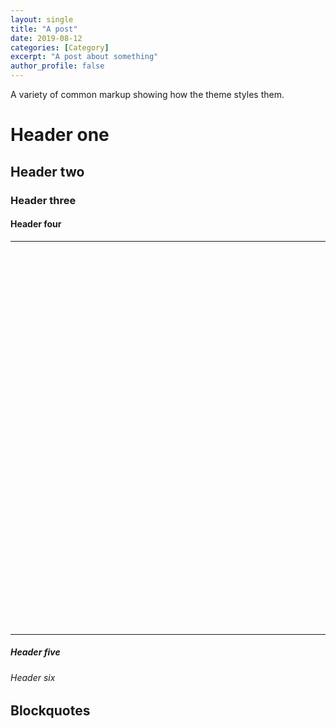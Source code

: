 ```yaml
---
layout: single
title: "A post"
date: 2019-08-12
categories: [Category]
excerpt: "A post about something"
author_profile: false
---
```


A variety of common markup showing how the theme styles them.

# Header one

## Header two

### Header three

#### Header four
---

<div>
  <div id="a08f9f42-404b-45a9-bc12-9ed826f410cf" class="plotly-graph-div" style="height:600px; width:100%;"></div>
  <script type="text/javascript"> window.PLOTLYENV=window.PLOTLYENV || {}; if (document.getElementById("a08f9f42-404b-45a9-bc12-9ed826f410cf")) {Plotly.newPlot(\'a08f9f42-404b-45a9-bc12-9ed826f410cf\',[{"fill": "toself", "fillcolor": "rgb(214, 39, 40)", "hoverinfo": "name", "legendgroup": "rgb(214, 39, 40)", "mode": "none", "name": "Game", "showlegend": true, "type": "scatter", "x": ["2019-09-22T13:30:01.470000000", "2019-09-22T13:33:20.599000000", "2019-09-22T13:33:20.599000000", "2019-09-22T13:30:01.470000000", "2019-09-22T13:30:01.470000000", "2019-09-22T13:47:40.631000000", "2019-09-22T13:50:17.473000000", "2019-09-22T13:50:17.473000000", "2019-09-22T13:47:40.631000000", "2019-09-22T13:47:40.631000000", "2019-09-22T13:51:31.644000000", "2019-09-22T13:52:47.046000000", "2019-09-22T13:52:47.046000000", "2019-09-22T13:51:31.644000000", "2019-09-22T13:51:31.644000000", "2019-09-22T13:54:06.250000000", "2019-09-22T13:57:31.309000000", "2019-09-22T13:57:31.309000000", "2019-09-22T13:54:06.250000000", "2019-09-22T13:54:06.250000000", "2019-09-22T14:03:24.974000000", "2019-09-22T14:04:24.749000000", "2019-09-22T14:04:24.749000000", "2019-09-22T14:03:24.974000000", "2019-09-22T14:03:24.974000000", "2019-09-22T14:06:36.051000000", "2019-09-22T14:07:08.138000000", "2019-09-22T14:07:08.138000000", "2019-09-22T14:06:36.051000000", "2019-09-22T14:06:36.051000000", "2019-09-22T14:07:22.891000000", "2019-09-22T14:11:06.096000000", "2019-09-22T14:11:06.096000000", "2019-09-22T14:07:22.891000000", "2019-09-22T14:07:22.891000000", "2019-09-22T14:13:59.918000000", "2019-09-22T14:16:03.690000000", "2019-09-22T14:16:03.690000000", "2019-09-22T14:13:59.918000000", "2019-09-22T14:13:59.918000000", "2019-09-22T14:18:28.005000000", "2019-09-22T14:19:59.295000000", "2019-09-22T14:19:59.295000000", "2019-09-22T14:18:28.005000000", "2019-09-22T14:18:28.005000000", "2019-09-22T14:25:35.515000000", "2019-09-22T14:27:30.693000000", "2019-09-22T14:27:30.693000000", "2019-09-22T14:25:35.515000000", "2019-09-22T14:25:35.515000000", "2019-09-22T14:28:38.404000000", "2019-09-22T14:31:17.832000000", "2019-09-22T14:31:17.832000000", "2019-09-22T14:28:38.404000000", "2019-09-22T14:28:38.404000000", "2019-09-22T14:31:33.711000000", "2019-09-22T14:31:33.711000000", "2019-09-22T14:31:33.711000000", "2019-09-22T14:31:33.711000000"], "y": [1.2, 1.2, 2.8, 2.8, null, 13.2, 13.2, 14.8, 14.8, null, 15.2, 15.2, 16.8, 16.8, null, 19.2, 19.2, 20.8, 20.8, null, 25.2, 25.2, 26.8, 26.8, null, 28.2, 28.2, 29.8, 29.8, null, 29.2, 29.2, 30.8, 30.8, null, 31.2, 31.2, 32.8, 32.8, null, 35.2, 35.2, 36.8, 36.8, null, 44.2, 44.2, 45.8, 45.8, null, 47.2, 47.2, 48.8, 48.8, null, 48.2, 48.2, 49.8, 49.8]}, {"fill": "toself", "fillcolor": "rgb(255, 127, 14)", "hoverinfo": "name", "legendgroup": "rgb(255, 127, 14)", "mode": "none", "name": "Assessment", "showlegend": true, "type": "scatter", "x": ["2019-09-22T13:50:40.937000000", "2019-09-22T13:51:12.733000000", "2019-09-22T13:51:12.733000000", "2019-09-22T13:50:40.937000000", "2019-09-22T13:50:40.937000000", "2019-09-22T13:59:06.911000000", "2019-09-22T13:59:45.259000000", "2019-09-22T13:59:45.259000000", "2019-09-22T13:59:06.911000000", "2019-09-22T13:59:06.911000000", "2019-09-22T14:16:21.447000000", "2019-09-22T14:16:52.693000000", "2019-09-22T14:16:52.693000000", "2019-09-22T14:16:21.447000000", "2019-09-22T14:16:21.447000000", "2019-09-22T14:24:49.743000000", "2019-09-22T14:25:16.167000000", "2019-09-22T14:25:16.167000000", "2019-09-22T14:24:49.743000000", "2019-09-22T14:24:49.743000000", "2019-09-22T14:33:47.036000000", "2019-09-22T14:34:32.085000000", "2019-09-22T14:34:32.085000000", "2019-09-22T14:33:47.036000000"], "y": [14.2, 14.2, 15.8, 15.8, null, 21.2, 21.2, 22.8, 22.8, null, 32.2, 32.2, 33.8, 33.8, null, 43.2, 43.2, 44.8, 44.8, null, 52.2, 52.2, 53.8, 53.8]}, {"fill": "toself", "fillcolor": "rgb(31, 119, 180)", "hoverinfo": "name", "legendgroup": "rgb(31, 119, 180)", "mode": "none", "name": "Activity", "showlegend": true, "type": "scatter", "x": ["2019-09-22T13:35:08.230000000", "2019-09-22T13:37:13.655000000", "2019-09-22T13:37:13.655000000", "2019-09-22T13:35:08.230000000", "2019-09-22T13:35:08.230000000", "2019-09-22T13:57:45.803000000", "2019-09-22T13:58:54.453000000", "2019-09-22T13:58:54.453000000", "2019-09-22T13:57:45.803000000", "2019-09-22T13:57:45.803000000", "2019-09-22T14:00:54.618000000", "2019-09-22T14:01:58.276000000", "2019-09-22T14:01:58.276000000", "2019-09-22T14:00:54.618000000", "2019-09-22T14:00:54.618000000", "2019-09-22T14:04:45.648000000", "2019-09-22T14:05:50.861000000", "2019-09-22T14:05:50.861000000", "2019-09-22T14:04:45.648000000", "2019-09-22T14:04:45.648000000", "2019-09-22T14:11:27.493000000", "2019-09-22T14:13:45.197000000", "2019-09-22T14:13:45.197000000", "2019-09-22T14:11:27.493000000", "2019-09-22T14:11:27.493000000", "2019-09-22T14:20:49.483000000", "2019-09-22T14:21:30.690000000", "2019-09-22T14:21:30.690000000", "2019-09-22T14:20:49.483000000", "2019-09-22T14:20:49.483000000", "2019-09-22T14:22:47.934000000", "2019-09-22T14:24:20.523000000", "2019-09-22T14:24:20.523000000", "2019-09-22T14:22:47.934000000", "2019-09-22T14:22:47.934000000", "2019-09-22T14:32:28.141000000", "2019-09-22T14:33:20.513000000", "2019-09-22T14:33:20.513000000", "2019-09-22T14:32:28.141000000"], "y": [3.2, 3.2, 4.8, 4.8, null, 20.2, 20.2, 21.8, 21.8, null, 23.2, 23.2, 24.8, 24.8, null, 26.2, 26.2, 27.8, 27.8, null, 30.2, 30.2, 31.8, 31.8, null, 38.2, 38.2, 39.8, 39.8, null, 41.2, 41.2, 42.8, 42.8, null, 51.2, 51.2, 52.8, 52.8]}, {"fill": "toself", "fillcolor": "rgb(44, 160, 44)", "hoverinfo": "name", "legendgroup": "rgb(44, 160, 44)", "mode": "none", "name": "Clip", "showlegend": true, "type": "scatter", "x": ["2019-09-22T13:28:52.342000000", "2019-09-22T13:29:29.753000000", "2019-09-22T13:29:29.753000000", "2019-09-22T13:28:52.342000000", "2019-09-22T13:28:52.342000000", "2019-09-22T13:29:29.753000000", "2019-09-22T13:30:01.470000000", "2019-09-22T13:30:01.470000000", "2019-09-22T13:29:29.753000000", "2019-09-22T13:29:29.753000000", "2019-09-22T13:33:39.693000000", "2019-09-22T13:35:08.230000000", "2019-09-22T13:35:08.230000000", "2019-09-22T13:33:39.693000000", "2019-09-22T13:33:39.693000000", "2019-09-22T13:37:33.342000000", "2019-09-22T13:39:35.733000000", "2019-09-22T13:39:35.733000000", "2019-09-22T13:37:33.342000000", "2019-09-22T13:37:33.342000000", "2019-09-22T13:39:35.733000000", "2019-09-22T13:39:53.890000000", "2019-09-22T13:39:53.890000000", "2019-09-22T13:39:35.733000000", "2019-09-22T13:39:35.733000000", "2019-09-22T13:39:53.890000000", "2019-09-22T13:41:38.345000000", "2019-09-22T13:41:38.345000000", "2019-09-22T13:39:53.890000000", "2019-09-22T13:39:53.890000000", "2019-09-22T13:41:38.345000000", "2019-09-22T13:42:10.621000000", "2019-09-22T13:42:10.621000000", "2019-09-22T13:41:38.345000000", "2019-09-22T13:41:38.345000000", "2019-09-22T13:42:10.621000000", "2019-09-22T13:42:54.831000000", "2019-09-22T13:42:54.831000000", "2019-09-22T13:42:10.621000000", "2019-09-22T13:42:10.621000000", "2019-09-22T13:42:54.831000000", "2019-09-22T13:43:51.349000000", "2019-09-22T13:43:51.349000000", "2019-09-22T13:42:54.831000000", "2019-09-22T13:42:54.831000000", "2019-09-22T13:43:51.349000000", "2019-09-22T13:45:14.757000000", "2019-09-22T13:45:14.757000000", "2019-09-22T13:43:51.349000000", "2019-09-22T13:43:51.349000000", "2019-09-22T13:45:14.757000000", "2019-09-22T13:45:50.779000000", "2019-09-22T13:45:50.779000000", "2019-09-22T13:45:14.757000000", "2019-09-22T13:45:14.757000000", "2019-09-22T13:45:50.779000000", "2019-09-22T13:47:40.631000000", "2019-09-22T13:47:40.631000000", "2019-09-22T13:45:50.779000000", "2019-09-22T13:45:50.779000000", "2019-09-22T13:52:59.957000000", "2019-09-22T13:53:30.686000000", "2019-09-22T13:53:30.686000000", "2019-09-22T13:52:59.957000000", "2019-09-22T13:52:59.957000000", "2019-09-22T13:53:30.686000000", "2019-09-22T13:53:45.832000000", "2019-09-22T13:53:45.832000000", "2019-09-22T13:53:30.686000000", "2019-09-22T13:53:30.686000000", "2019-09-22T13:53:45.832000000", "2019-09-22T13:54:06.250000000", "2019-09-22T13:54:06.250000000", "2019-09-22T13:53:45.832000000", "2019-09-22T13:53:45.832000000", "2019-09-22T14:00:22.667000000", "2019-09-22T14:00:54.618000000", "2019-09-22T14:00:54.618000000", "2019-09-22T14:00:22.667000000", "2019-09-22T14:00:22.667000000", "2019-09-22T14:02:10.434000000", "2019-09-22T14:03:24.974000000", "2019-09-22T14:03:24.974000000", "2019-09-22T14:02:10.434000000", "2019-09-22T14:02:10.434000000", "2019-09-22T14:06:00.940000000", "2019-09-22T14:06:36.051000000", "2019-09-22T14:06:36.051000000", "2019-09-22T14:06:00.940000000", "2019-09-22T14:06:00.940000000", "2019-09-22T14:17:44.641000000", "2019-09-22T14:18:12.151000000", "2019-09-22T14:18:12.151000000", "2019-09-22T14:17:44.641000000", "2019-09-22T14:17:44.641000000", "2019-09-22T14:18:12.151000000", "2019-09-22T14:18:28.005000000", "2019-09-22T14:18:28.005000000", "2019-09-22T14:18:12.151000000", "2019-09-22T14:18:12.151000000", "2019-09-22T14:20:14.305000000", "2019-09-22T14:20:28.055000000", "2019-09-22T14:20:28.055000000", "2019-09-22T14:20:14.305000000", "2019-09-22T14:20:14.305000000", "2019-09-22T14:20:28.055000000", "2019-09-22T14:20:49.483000000", "2019-09-22T14:20:49.483000000", "2019-09-22T14:20:28.055000000", "2019-09-22T14:20:28.055000000", "2019-09-22T14:21:53.681000000", "2019-09-22T14:22:11.229000000", "2019-09-22T14:22:11.229000000", "2019-09-22T14:21:53.681000000", "2019-09-22T14:21:53.681000000", "2019-09-22T14:22:11.229000000", "2019-09-22T14:22:47.934000000", "2019-09-22T14:22:47.934000000", "2019-09-22T14:22:11.229000000", "2019-09-22T14:22:11.229000000", "2019-09-22T14:24:33.874000000", "2019-09-22T14:24:49.743000000", "2019-09-22T14:24:49.743000000", "2019-09-22T14:24:33.874000000", "2019-09-22T14:24:33.874000000", "2019-09-22T14:27:49.697000000", "2019-09-22T14:28:01.203000000", "2019-09-22T14:28:01.203000000", "2019-09-22T14:27:49.697000000", "2019-09-22T14:27:49.697000000", "2019-09-22T14:28:01.203000000", "2019-09-22T14:28:38.404000000", "2019-09-22T14:28:38.404000000", "2019-09-22T14:28:01.203000000", "2019-09-22T14:28:01.203000000", "2019-09-22T14:31:48.503000000", "2019-09-22T14:32:08.167000000", "2019-09-22T14:32:08.167000000", "2019-09-22T14:31:48.503000000", "2019-09-22T14:31:48.503000000", "2019-09-22T14:32:08.167000000", "2019-09-22T14:32:28.141000000", "2019-09-22T14:32:28.141000000", "2019-09-22T14:32:08.167000000"], "y": [-0.8, -0.8, 0.8, 0.8, null, 0.19999999999999996, 0.19999999999999996, 1.8, 1.8, null, 2.2, 2.2, 3.8, 3.8, null, 4.2, 4.2, 5.8, 5.8, null, 5.2, 5.2, 6.8, 6.8, null, 6.2, 6.2, 7.8, 7.8, null, 7.2, 7.2, 8.8, 8.8, null, 8.2, 8.2, 9.8, 9.8, null, 9.2, 9.2, 10.8, 10.8, null, 10.2, 10.2, 11.8, 11.8, null, 11.2, 11.2, 12.8, 12.8, null, 12.2, 12.2, 13.8, 13.8, null, 16.2, 16.2, 17.8, 17.8, null, 17.2, 17.2, 18.8, 18.8, null, 18.2, 18.2, 19.8, 19.8, null, 22.2, 22.2, 23.8, 23.8, null, 24.2, 24.2, 25.8, 25.8, null, 27.2, 27.2, 28.8, 28.8, null, 33.2, 33.2, 34.8, 34.8, null, 34.2, 34.2, 35.8, 35.8, null, 36.2, 36.2, 37.8, 37.8, null, 37.2, 37.2, 38.8, 38.8, null, 39.2, 39.2, 40.8, 40.8, null, 40.2, 40.2, 41.8, 41.8, null, 42.2, 42.2, 43.8, 43.8, null, 45.2, 45.2, 46.8, 46.8, null, 46.2, 46.2, 47.8, 47.8, null, 49.2, 49.2, 50.8, 50.8, null, 50.2, 50.2, 51.8, 51.8]}, {"legendgroup": "rgb(214, 39, 40)", "marker": {"color": "rgb(214, 39, 40)", "opacity": 0, "size": 1}, "mode": "markers", "name": "", "showlegend": false, "text": [null, null, null, null, null, null, null, null, null, null, null, null, null, null, null, null, null, null, null, null, null, null, null, null], "type": "scatter", "x": ["2019-09-22T13:30:01.470000000", "2019-09-22T13:33:20.599000000", "2019-09-22T13:47:40.631000000", "2019-09-22T13:50:17.473000000", "2019-09-22T13:51:31.644000000", "2019-09-22T13:52:47.046000000", "2019-09-22T13:54:06.250000000", "2019-09-22T13:57:31.309000000", "2019-09-22T14:03:24.974000000", "2019-09-22T14:04:24.749000000", "2019-09-22T14:06:36.051000000", "2019-09-22T14:07:08.138000000", "2019-09-22T14:07:22.891000000", "2019-09-22T14:11:06.096000000", "2019-09-22T14:13:59.918000000", "2019-09-22T14:16:03.690000000", "2019-09-22T14:18:28.005000000", "2019-09-22T14:19:59.295000000", "2019-09-22T14:25:35.515000000", "2019-09-22T14:27:30.693000000", "2019-09-22T14:28:38.404000000", "2019-09-22T14:31:17.832000000", "2019-09-22T14:31:33.711000000", "2019-09-22T14:31:33.711000000"], "y": [2, 2, 14, 14, 16, 16, 20, 20, 26, 26, 29, 29, 30, 30, 32, 32, 36, 36, 45, 45, 48, 48, 49, 49]}, {"legendgroup": "rgb(255, 127, 14)", "marker": {"color": "rgb(255, 127, 14)", "opacity": 0, "size": 1}, "mode": "markers", "name": "", "showlegend": false, "text": [null, null, null, null, null, null, null, null, null, null], "type": "scatter", "x": ["2019-09-22T13:50:40.937000000", "2019-09-22T13:51:12.733000000", "2019-09-22T13:59:06.911000000", "2019-09-22T13:59:45.259000000", "2019-09-22T14:16:21.447000000", "2019-09-22T14:16:52.693000000", "2019-09-22T14:24:49.743000000", "2019-09-22T14:25:16.167000000", "2019-09-22T14:33:47.036000000", "2019-09-22T14:34:32.085000000"], "y": [15, 15, 22, 22, 33, 33, 44, 44, 53, 53]}, {"legendgroup": "rgb(31, 119, 180)", "marker": {"color": "rgb(31, 119, 180)", "opacity": 0, "size": 1}, "mode": "markers", "name": "", "showlegend": false, "text": [null, null, null, null, null, null, null, null, null, null, null, null, null, null, null, null], "type": "scatter", "x": ["2019-09-22T13:35:08.230000000", "2019-09-22T13:37:13.655000000", "2019-09-22T13:57:45.803000000", "2019-09-22T13:58:54.453000000", "2019-09-22T14:00:54.618000000", "2019-09-22T14:01:58.276000000", "2019-09-22T14:04:45.648000000", "2019-09-22T14:05:50.861000000", "2019-09-22T14:11:27.493000000", "2019-09-22T14:13:45.197000000", "2019-09-22T14:20:49.483000000", "2019-09-22T14:21:30.690000000", "2019-09-22T14:22:47.934000000", "2019-09-22T14:24:20.523000000", "2019-09-22T14:32:28.141000000", "2019-09-22T14:33:20.513000000"], "y": [4, 4, 21, 21, 24, 24, 27, 27, 31, 31, 39, 39, 42, 42, 52, 52]}, {"legendgroup": "rgb(44, 160, 44)", "marker": {"color": "rgb(44, 160, 44)", "opacity": 0, "size": 1}, "mode": "markers", "name": "", "showlegend": false, "text": [null, null, null, null, null, null, null, null, null, null, null, null, null, null, null, null, null, null, null, null, null, null, null, null, null, null, null, null, null, null, null, null, null, null, null, null, null, null, null, null, null, null, null, null, null, null, null, null, null, null, null, null, null, null, null, null, null, null], "type": "scatter", "x": ["2019-09-22T13:28:52.342000000", "2019-09-22T13:29:29.753000000", "2019-09-22T13:29:29.753000000", "2019-09-22T13:30:01.470000000", "2019-09-22T13:33:39.693000000", "2019-09-22T13:35:08.230000000", "2019-09-22T13:37:33.342000000", "2019-09-22T13:39:35.733000000", "2019-09-22T13:39:35.733000000", "2019-09-22T13:39:53.890000000", "2019-09-22T13:39:53.890000000", "2019-09-22T13:41:38.345000000", "2019-09-22T13:41:38.345000000", "2019-09-22T13:42:10.621000000", "2019-09-22T13:42:10.621000000", "2019-09-22T13:42:54.831000000", "2019-09-22T13:42:54.831000000", "2019-09-22T13:43:51.349000000", "2019-09-22T13:43:51.349000000", "2019-09-22T13:45:14.757000000", "2019-09-22T13:45:14.757000000", "2019-09-22T13:45:50.779000000", "2019-09-22T13:45:50.779000000", "2019-09-22T13:47:40.631000000", "2019-09-22T13:52:59.957000000", "2019-09-22T13:53:30.686000000", "2019-09-22T13:53:30.686000000", "2019-09-22T13:53:45.832000000", "2019-09-22T13:53:45.832000000", "2019-09-22T13:54:06.250000000", "2019-09-22T14:00:22.667000000", "2019-09-22T14:00:54.618000000", "2019-09-22T14:02:10.434000000", "2019-09-22T14:03:24.974000000", "2019-09-22T14:06:00.940000000", "2019-09-22T14:06:36.051000000", "2019-09-22T14:17:44.641000000", "2019-09-22T14:18:12.151000000", "2019-09-22T14:18:12.151000000", "2019-09-22T14:18:28.005000000", "2019-09-22T14:20:14.305000000", "2019-09-22T14:20:28.055000000", "2019-09-22T14:20:28.055000000", "2019-09-22T14:20:49.483000000", "2019-09-22T14:21:53.681000000", "2019-09-22T14:22:11.229000000", "2019-09-22T14:22:11.229000000", "2019-09-22T14:22:47.934000000", "2019-09-22T14:24:33.874000000", "2019-09-22T14:24:49.743000000", "2019-09-22T14:27:49.697000000", "2019-09-22T14:28:01.203000000", "2019-09-22T14:28:01.203000000", "2019-09-22T14:28:38.404000000", "2019-09-22T14:31:48.503000000", "2019-09-22T14:32:08.167000000", "2019-09-22T14:32:08.167000000", "2019-09-22T14:32:28.141000000"], "y": [0, 0, 1, 1, 3, 3, 5, 5, 6, 6, 7, 7, 8, 8, 9, 9, 10, 10, 11, 11, 12, 12, 13, 13, 17, 17, 18, 18, 19, 19, 23, 23, 25, 25, 28, 28, 34, 34, 35, 35, 37, 37, 38, 38, 40, 40, 41, 41, 43, 43, 46, 46, 47, 47, 50, 50, 51, 51]}],\n                        {"annotations": [{"arrowhead": 7, "ax": 0, "ay": -40, "showarrow": true, "text": "156", "x": "2019-09-22T13:31:41.034500000", "xref": "x", "y": 3, "yref": "y"}, {"arrowhead": 7, "ax": 0, "ay": -40, "showarrow": true, "text": "152", "x": "2019-09-22T13:36:10.942500000", "xref": "x", "y": 5, "yref": "y"}, {"arrowhead": 7, "ax": 0, "ay": -40, "showarrow": true, "text": "151", "x": "2019-09-22T13:48:59.052000000", "xref": "x", "y": 15, "yref": "y"}, {"arrowhead": 7, "ax": 0, "ay": -40, "showarrow": true, "text": "30", "x": "2019-09-22T13:50:56.835000000", "xref": "x", "y": 16, "yref": "y"}, {"arrowhead": 7, "ax": 0, "ay": -40, "showarrow": true, "text": "48", "x": "2019-09-22T13:52:09.345000000", "xref": "x", "y": 17, "yref": "y"}, {"arrowhead": 7, "ax": 0, "ay": -40, "showarrow": true, "text": "243", "x": "2019-09-22T13:55:48.779500000", "xref": "x", "y": 21, "yref": "y"}, {"arrowhead": 7, "ax": 0, "ay": -40, "showarrow": true, "text": "46", "x": "2019-09-22T13:58:20.128000000", "xref": "x", "y": 22, "yref": "y"}, {"arrowhead": 7, "ax": 0, "ay": -40, "showarrow": true, "text": "48", "x": "2019-09-22T13:59:26.085000000", "xref": "x", "y": 23, "yref": "y"}, {"arrowhead": 7, "ax": 0, "ay": -40, "showarrow": true, "text": "79", "x": "2019-09-22T14:01:26.447000000", "xref": "x", "y": 25, "yref": "y"}, {"arrowhead": 7, "ax": 0, "ay": -40, "showarrow": true, "text": "60", "x": "2019-09-22T14:03:54.861500000", "xref": "x", "y": 27, "yref": "y"}, {"arrowhead": 7, "ax": 0, "ay": -40, "showarrow": true, "text": "46", "x": "2019-09-22T14:05:18.254500000", "xref": "x", "y": 28, "yref": "y"}, {"arrowhead": 7, "ax": 0, "ay": -40, "showarrow": true, "text": "27", "x": "2019-09-22T14:06:52.094500000", "xref": "x", "y": 30, "yref": "y"}, {"arrowhead": 7, "ax": 0, "ay": -40, "showarrow": true, "text": "183", "x": "2019-09-22T14:09:14.493500000", "xref": "x", "y": 31, "yref": "y"}, {"arrowhead": 7, "ax": 0, "ay": -40, "showarrow": true, "text": "102", "x": "2019-09-22T14:12:36.345000000", "xref": "x", "y": 32, "yref": "y"}, {"arrowhead": 7, "ax": 0, "ay": -40, "showarrow": true, "text": "85", "x": "2019-09-22T14:15:01.804000000", "xref": "x", "y": 33, "yref": "y"}, {"arrowhead": 7, "ax": 0, "ay": -40, "showarrow": true, "text": "37", "x": "2019-09-22T14:16:37.070000000", "xref": "x", "y": 34, "yref": "y"}, {"arrowhead": 7, "ax": 0, "ay": -40, "showarrow": true, "text": "65", "x": "2019-09-22T14:19:13.650000000", "xref": "x", "y": 37, "yref": "y"}, {"arrowhead": 7, "ax": 0, "ay": -40, "showarrow": true, "text": "32", "x": "2019-09-22T14:21:10.086500000", "xref": "x", "y": 40, "yref": "y"}, {"arrowhead": 7, "ax": 0, "ay": -40, "showarrow": true, "text": "80", "x": "2019-09-22T14:23:34.228500000", "xref": "x", "y": 43, "yref": "y"}, {"arrowhead": 7, "ax": 0, "ay": -40, "showarrow": true, "text": "34", "x": "2019-09-22T14:25:02.955000000", "xref": "x", "y": 45, "yref": "y"}, {"arrowhead": 7, "ax": 0, "ay": -40, "showarrow": true, "text": "83", "x": "2019-09-22T14:26:33.104000000", "xref": "x", "y": 46, "yref": "y"}, {"arrowhead": 7, "ax": 0, "ay": -40, "showarrow": true, "text": "254", "x": "2019-09-22T14:29:58.118000000", "xref": "x", "y": 49, "yref": "y"}, {"arrowhead": 7, "ax": 0, "ay": -40, "showarrow": true, "text": "1", "x": "2019-09-22T14:31:33.711000000", "xref": "x", "y": 50, "yref": "y"}, {"arrowhead": 7, "ax": 0, "ay": -40, "showarrow": true, "text": "132", "x": "2019-09-22T14:32:54.327000000", "xref": "x", "y": 53, "yref": "y"}, {"arrowhead": 7, "ax": 0, "ay": -40, "showarrow": true, "text": "50", "x": "2019-09-22T14:34:09.560500000", "xref": "x", "y": 54, "yref": "y"}], "height": 600, "hovermode": "closest", "showlegend": true, "template": {"data": {"bar": [{"error_x": {"color": "#2a3f5f"}, "error_y": {"color": "#2a3f5f"}, "marker": {"line": {"color": "#E5ECF6", "width": 0.5}}, "type": "bar"}], "barpolar": [{"marker": {"line": {"color": "#E5ECF6", "width": 0.5}}, "type": "barpolar"}], "carpet": [{"aaxis": {"endlinecolor": "#2a3f5f", "gridcolor": "white", "linecolor": "white", "minorgridcolor": "white", "startlinecolor": "#2a3f5f"}, "baxis": {"endlinecolor": "#2a3f5f", "gridcolor": "white", "linecolor": "white", "minorgridcolor": "white", "startlinecolor": "#2a3f5f"}, "type": "carpet"}], "choropleth": [{"colorbar": {"outlinewidth": 0, "ticks": ""}, "type": "choropleth"}], "contour": [{"colorbar": {"outlinewidth": 0, "ticks": ""}, "colorscale": [[0.0, "#0d0887"], [0.1111111111111111, "#46039f"], [0.2222222222222222, "#7201a8"], [0.3333333333333333, "#9c179e"], [0.4444444444444444, "#bd3786"], [0.5555555555555556, "#d8576b"], [0.6666666666666666, "#ed7953"], [0.7777777777777778, "#fb9f3a"], [0.8888888888888888, "#fdca26"], [1.0, "#f0f921"]], "type": "contour"}], "contourcarpet": [{"colorbar": {"outlinewidth": 0, "ticks": ""}, "type": "contourcarpet"}], "heatmap": [{"colorbar": {"outlinewidth": 0, "ticks": ""}, "colorscale": [[0.0, "#0d0887"], [0.1111111111111111, "#46039f"], [0.2222222222222222, "#7201a8"], [0.3333333333333333, "#9c179e"], [0.4444444444444444, "#bd3786"], [0.5555555555555556, "#d8576b"], [0.6666666666666666, "#ed7953"], [0.7777777777777778, "#fb9f3a"], [0.8888888888888888, "#fdca26"], [1.0, "#f0f921"]], "type": "heatmap"}], "heatmapgl": [{"colorbar": {"outlinewidth": 0, "ticks": ""}, "colorscale": [[0.0, "#0d0887"], [0.1111111111111111, "#46039f"], [0.2222222222222222, "#7201a8"], [0.3333333333333333, "#9c179e"], [0.4444444444444444, "#bd3786"], [0.5555555555555556, "#d8576b"], [0.6666666666666666, "#ed7953"], [0.7777777777777778, "#fb9f3a"], [0.8888888888888888, "#fdca26"], [1.0, "#f0f921"]], "type": "heatmapgl"}], "histogram": [{"marker": {"colorbar": {"outlinewidth": 0, "ticks": ""}}, "type": "histogram"}], "histogram2d": [{"colorbar": {"outlinewidth": 0, "ticks": ""}, "colorscale": [[0.0, "#0d0887"], [0.1111111111111111, "#46039f"], [0.2222222222222222, "#7201a8"], [0.3333333333333333, "#9c179e"], [0.4444444444444444, "#bd3786"], [0.5555555555555556, "#d8576b"], [0.6666666666666666, "#ed7953"], [0.7777777777777778, "#fb9f3a"], [0.8888888888888888, "#fdca26"], [1.0, "#f0f921"]], "type": "histogram2d"}], "histogram2dcontour": [{"colorbar": {"outlinewidth": 0, "ticks": ""}, "colorscale": [[0.0, "#0d0887"], [0.1111111111111111, "#46039f"], [0.2222222222222222, "#7201a8"], [0.3333333333333333, "#9c179e"], [0.4444444444444444, "#bd3786"], [0.5555555555555556, "#d8576b"], [0.6666666666666666, "#ed7953"], [0.7777777777777778, "#fb9f3a"], [0.8888888888888888, "#fdca26"], [1.0, "#f0f921"]], "type": "histogram2dcontour"}], "mesh3d": [{"colorbar": {"outlinewidth": 0, "ticks": ""}, "type": "mesh3d"}], "parcoords": [{"line": {"colorbar": {"outlinewidth": 0, "ticks": ""}}, "type": "parcoords"}], "scatter": [{"marker": {"colorbar": {"outlinewidth": 0, "ticks": ""}}, "type": "scatter"}], "scatter3d": [{"line": {"colorbar": {"outlinewidth": 0, "ticks": ""}}, "marker": {"colorbar": {"outlinewidth": 0, "ticks": ""}}, "type": "scatter3d"}], "scattercarpet": [{"marker": {"colorbar": {"outlinewidth": 0, "ticks": ""}}, "type": "scattercarpet"}], "scattergeo": [{"marker": {"colorbar": {"outlinewidth": 0, "ticks": ""}}, "type": "scattergeo"}], "scattergl": [{"marker": {"colorbar": {"outlinewidth": 0, "ticks": ""}}, "type": "scattergl"}], "scattermapbox": [{"marker": {"colorbar": {"outlinewidth": 0, "ticks": ""}}, "type": "scattermapbox"}], "scatterpolar": [{"marker": {"colorbar": {"outlinewidth": 0, "ticks": ""}}, "type": "scatterpolar"}], "scatterpolargl": [{"marker": {"colorbar": {"outlinewidth": 0, "ticks": ""}}, "type": "scatterpolargl"}], "scatterternary": [{"marker": {"colorbar": {"outlinewidth": 0, "ticks": ""}}, "type": "scatterternary"}], "surface": [{"colorbar": {"outlinewidth": 0, "ticks": ""}, "colorscale": [[0.0, "#0d0887"], [0.1111111111111111, "#46039f"], [0.2222222222222222, "#7201a8"], [0.3333333333333333, "#9c179e"], [0.4444444444444444, "#bd3786"], [0.5555555555555556, "#d8576b"], [0.6666666666666666, "#ed7953"], [0.7777777777777778, "#fb9f3a"], [0.8888888888888888, "#fdca26"], [1.0, "#f0f921"]], "type": "surface"}], "table": [{"cells": {"fill": {"color": "#EBF0F8"}, "line": {"color": "white"}}, "header": {"fill": {"color": "#C8D4E3"}, "line": {"color": "white"}}, "type": "table"}]}, "layout": {"annotationdefaults": {"arrowcolor": "#2a3f5f", "arrowhead": 0, "arrowwidth": 1}, "colorscale": {"diverging": [[0, "#8e0152"], [0.1, "#c51b7d"], [0.2, "#de77ae"], [0.3, "#f1b6da"], [0.4, "#fde0ef"], [0.5, "#f7f7f7"], [0.6, "#e6f5d0"], [0.7, "#b8e186"], [0.8, "#7fbc41"], [0.9, "#4d9221"], [1, "#276419"]], "sequential": [[0.0, "#0d0887"], [0.1111111111111111, "#46039f"], [0.2222222222222222, "#7201a8"], [0.3333333333333333, "#9c179e"], [0.4444444444444444, "#bd3786"], [0.5555555555555556, "#d8576b"], [0.6666666666666666, "#ed7953"], [0.7777777777777778, "#fb9f3a"], [0.8888888888888888, "#fdca26"], [1.0, "#f0f921"]], "sequentialminus": [[0.0, "#0d0887"], [0.1111111111111111, "#46039f"], [0.2222222222222222, "#7201a8"], [0.3333333333333333, "#9c179e"], [0.4444444444444444, "#bd3786"], [0.5555555555555556, "#d8576b"], [0.6666666666666666, "#ed7953"], [0.7777777777777778, "#fb9f3a"], [0.8888888888888888, "#fdca26"], [1.0, "#f0f921"]]}, "colorway": ["#636efa", "#EF553B", "#00cc96", "#ab63fa", "#FFA15A", "#19d3f3", "#FF6692", "#B6E880", "#FF97FF", "#FECB52"], "font": {"color": "#2a3f5f"}, "geo": {"bgcolor": "white", "lakecolor": "white", "landcolor": "#E5ECF6", "showlakes": true, "showland": true, "subunitcolor": "white"}, "hoverlabel": {"align": "left"}, "hovermode": "closest", "mapbox": {"style": "light"}, "paper_bgcolor": "white", "plot_bgcolor": "#E5ECF6", "polar": {"angularaxis": {"gridcolor": "white", "linecolor": "white", "ticks": ""}, "bgcolor": "#E5ECF6", "radialaxis": {"gridcolor": "white", "linecolor": "white", "ticks": ""}}, "scene": {"xaxis": {"backgroundcolor": "#E5ECF6", "gridcolor": "white", "gridwidth": 2, "linecolor": "white", "showbackground": true, "ticks": "", "zerolinecolor": "white"}, "yaxis": {"backgroundcolor": "#E5ECF6", "gridcolor": "white", "gridwidth": 2, "linecolor": "white", "showbackground": true, "ticks": "", "zerolinecolor": "white"}, "zaxis": {"backgroundcolor": "#E5ECF6", "gridcolor": "white", "gridwidth": 2, "linecolor": "white", "showbackground": true, "ticks": "", "zerolinecolor": "white"}}, "shapedefaults": {"line": {"color": "#2a3f5f"}}, "ternary": {"aaxis": {"gridcolor": "white", "linecolor": "white", "ticks": ""}, "baxis": {"gridcolor": "white", "linecolor": "white", "ticks": ""}, "bgcolor": "#E5ECF6", "caxis": {"gridcolor": "white", "linecolor": "white", "ticks": ""}}, "title": {"x": 0.05}, "xaxis": {"automargin": true, "gridcolor": "white", "linecolor": "white", "ticks": "", "zerolinecolor": "white", "zerolinewidth": 2}, "yaxis": {"automargin": true, "gridcolor": "white", "linecolor": "white", "ticks": "", "zerolinecolor": "white", "zerolinewidth": 2}}}, "title": {"text": "installation_id: 8f9f91c6 on 2019-09-22"}, "xaxis": {"range": ["2019-09-22T13:28:52.342000000", "2019-09-22T14:34:32.085000000"], "rangeselector": {"buttons": [{"count": 7, "label": "1w", "step": "day", "stepmode": "backward"}, {"count": 1, "label": "1m", "step": "month", "stepmode": "backward"}, {"count": 6, "label": "6m", "step": "month", "stepmode": "backward"}, {"count": 1, "label": "YTD", "step": "year", "stepmode": "todate"}, {"count": 1, "label": "1y", "step": "year", "stepmode": "backward"}, {"step": "all"}], "visible": false}, "rangeslider": {"visible": false}, "showgrid": true, "type": "date", "zeroline": false}, "yaxis": {"autorange": false, "range": [-1, 55], "showgrid": true, "ticktext": ["Welcome to Lost Lagoon!", "Crystal Caves - Level 1", "Chow Time", "Balancing Act", "Chicken Balancer (Activity)", "Lifting Heavy Things", "Lifting Heavy Things", "Lifting Heavy Things", "Lifting Heavy Things", "Lifting Heavy Things", "Lifting Heavy Things", "Lifting Heavy Things", "Crystal Caves - Level 2", "Honey Cake", "Happy Camel", "Cart Balancer (Assessment)", "Leaf Leader", "Crystal Caves - Level 3", "Heavy, Heavier, Heaviest", "Heavy, Heavier, Heaviest", "Pan Balance", "Egg Dropper (Activity)", "Chest Sorter (Assessment)", "Magma Peak - Level 1", "Sandcastle Builder (Activity)", "Slop Problem", "Scrub-A-Dub", "Watering Hole (Activity)", "Magma Peak - Level 2", "Dino Drink", "Bubble Bath", "Bottle Filler (Activity)", "Dino Dive", "Cauldron Filler (Assessment)", "Tree Top City - Level 1", "Ordering Spheres", "All Star Sorting", "Costume Box", "Costume Box", "Fireworks (Activity)", "12 Monkeys", "Tree Top City - Level 2", "Flower Waterer (Activity)", "Pirate\'s Tale", "Mushroom Sorter (Assessment)", "Air Show", "Treasure Map", "Tree Top City - Level 3", "Crystals Rule", "Crystals Rule", "Rulers", "Rulers", "Bug Measurer (Activity)", "Bird Measurer (Assessment)"], "tickvals": [0, 1, 2, 3, 4, 5, 6, 7, 8, 9, 10, 11, 12, 13, 14, 15, 16, 17, 18, 19, 20, 21, 22, 23, 24, 25, 26, 27, 28, 29, 30, 31, 32, 33, 34, 35, 36, 37, 38, 39, 40, 41, 42, 43, 44, 45, 46, 47, 48, 49, 50, 51, 52, 53], "zeroline": false}},{"responsive": true})}; </script>      
</div>

---
##### Header five

###### Header six

## Blockquotes




